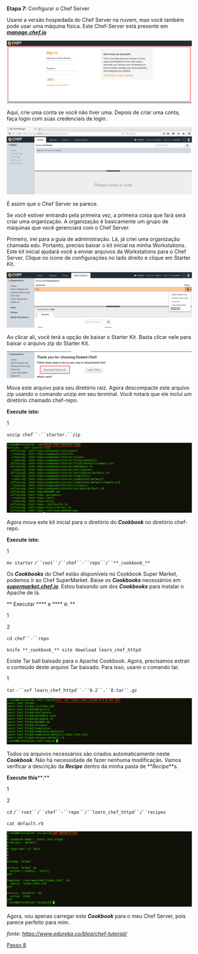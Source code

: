 **Etapa 7:** Configurar o Chef Server

Usarei a versão hospedada do Chef Server na nuvem, mas você também pode usar uma máquina física. Este Chef-Server está presente em _[**manage.chef.io**](http://manage.chef.io)_

![ Chef Cloud Server - Chef Tutorial.](images/chef-07-01.png)

Aqui, crie uma conta se você não tiver uma. Depois de criar uma conta, faça login com suas credenciais de login.

![Chef Server - Chef Tutorial](images/chef-07-02.png)

É assim que o Chef Server se parece.

Se você estiver entrando pela primeira vez, a primeira coisa que fará será criar uma organização. A organização é basicamente um grupo de máquinas que você gerenciará com o Chef Server.

Primeiro, irei para a guia de administração. Lá, já criei uma organização chamada edu. Portanto, preciso baixar o kit inicial na minha Workstations. Este kit inicial ajudará você a enviar arquivos da Workstations para o Chef Server. Clique no ícone de configurações no lado direito e clique em Starter Kit.

![Kit Iniciante do Chef - Tutorial do Chef](images/chef-07-03.png)

Ao clicar ali, você terá a opção de baixar o Starter Kit. Basta clicar nele para baixar o arquivo zip do Starter Kit.

![ Download do Starter Kit - Tutorial do Chef](images/chef-07-04.png)

Mova este arquivo para seu diretório raiz. Agora descompacte este arquivo zip usando o comando unzip em seu terminal. Você notará que ele inclui um diretório chamado chef-repo.

**Execute** **isto:**

1

`unzip chef``-``starter.``zip`

![Unzip Chef Starter kit - Chef Tutorial](images/chef-07-05.png)

Agora mova este kit inicial para o diretório do **_Cookbook_** no diretório chef-repo.

**Execute** **isto:**

1

`mv starter` `/``root``/``chef``-``repo``/``**_cookbook_**`

Os **_Cookbooks_** do Chef estão disponíveis no Cookbook Super Market, podemos ir ao Chef SuperMarket. Baixe os **_Cookbooks_** necessários em _[**supermarket.chef.io**](http://supermarket.chef.io)_. Estou baixando um dos **_Cookbooks_** para instalar o Apache de lá.

** Executar **** e **** é: **

1

2

`cd chef``-``repo`

`knife **_cookbook_** site download learn_chef_httpd`

Existe Tar ball baixado para o Apache Cookbook. Agora, precisamos extrair o conteúdo deste arquivo Tar baixado. Para isso, usarei o comando tar.

1

`tar` `-``xvf learn_chef_httpd``-``0.2``.``0.tar``.gz`

![Apache Package - Chef Tutorial](images/chef-07-06.png)

Todos os arquivos necessários são criados automaticamente neste **_Cookbook_**. Não há necessidade de fazer nenhuma modificação. Vamos verificar a descrição da **_Recipe_** dentro da minha pasta de **_Recipe_**s.

**Execute t****h****is****:**

1

2

`cd` `/``root``/``chef``-``repo``/``learn_chef_httpd``/``recipes`

`cat default.rb`

![Conteúdo do **_Cookbook_** - Tutorial do Chef](images/chef-07-07.png)

Agora, vou apenas carregar este **_Cookbook_** para o meu Chef Server, pois parece perfeito para mim.

_fonte_: _https://www.edureka.co/blog/chef-tutorial/_

[Passo 8](08-steps.md)